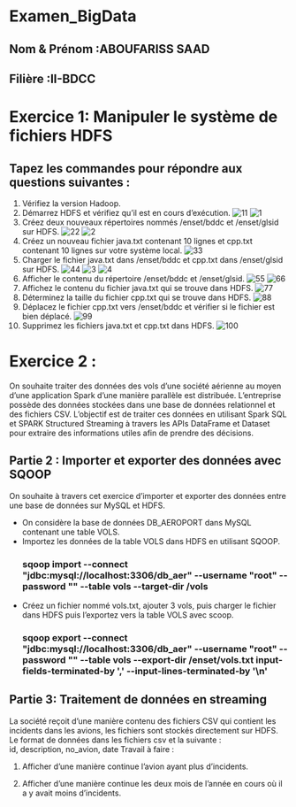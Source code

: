 #                                                        Examen_BigData
## Nom & Prénom :ABOUFARISS SAAD
## Filière :II-BDCC

# Exercice 1: Manipuler le système de fichiers HDFS  
## Tapez les commandes pour répondre aux questions suivantes : 
1. Vérifiez la version Hadoop. 
2. Démarrez HDFS et vérifiez qu’il est en cours d’exécution. 
![11](https://github.com/Aboufariss-saad/Examen_BigData/assets/96661067/b0527b49-08db-4744-a390-fc82ea043f63)
![1](https://github.com/Aboufariss-saad/Examen_BigData/assets/96661067/9968d092-74b3-40d9-8906-440d2c0da59f)
3. Créez deux nouveaux répertoires nommés /enset/bddc et /enset/glsid sur HDFS.
![22](https://github.com/Aboufariss-saad/Examen_BigData/assets/96661067/35de3019-941f-40cb-8ce8-17083ba3d189)
![2](https://github.com/Aboufariss-saad/Examen_BigData/assets/96661067/452cf486-fbd8-4126-ba48-c28464011cbd)
 4. Créez un nouveau fichier java.txt contenant 10 lignes et cpp.txt contenant 10 lignes sur  votre système local. 
![33](https://github.com/Aboufariss-saad/Examen_BigData/assets/96661067/8511ae30-2453-4ba5-a7ba-3e81f6931ff7)
5. Charger le fichier java.txt dans /enset/bddc et cpp.txt dans /enset/glsid sur HDFS.
![44](https://github.com/Aboufariss-saad/Examen_BigData/assets/96661067/6ab4a5dc-e4c2-4d69-8474-2f7f607f48c4)
![3](https://github.com/Aboufariss-saad/Examen_BigData/assets/96661067/ac43fb79-423c-470f-9de5-9cc8d8447192)
![4](https://github.com/Aboufariss-saad/Examen_BigData/assets/96661067/93276492-e2d8-4b1e-9799-435eb35b2fb3)
6. Afficher le contenu du répertoire /enset/bddc et /enset/glsid.
![55](https://github.com/Aboufariss-saad/Examen_BigData/assets/96661067/794b76e1-aaa5-4284-909f-891ccc34d998)
![66](https://github.com/Aboufariss-saad/Examen_BigData/assets/96661067/f4f1cbb8-c21a-4cbf-9cec-8cef174d04e6)
7. Affichez le contenu du fichier java.txt qui se trouve dans HDFS.
![77](https://github.com/Aboufariss-saad/Examen_BigData/assets/96661067/105644d4-f657-471a-b636-282488a6b566)
8. Déterminez la taille du fichier cpp.txt qui se trouve dans HDFS. 
![88](https://github.com/Aboufariss-saad/Examen_BigData/assets/96661067/1cffb7df-4b93-4948-8cac-e1c662ada873)
9. Déplacez le fichier cpp.txt vers /enset/bddc et vérifier si le fichier est bien déplacé.
![99](https://github.com/Aboufariss-saad/Examen_BigData/assets/96661067/37577364-0553-434d-9554-6be9d51fe0dc)
10. Supprimez les fichiers java.txt et cpp.txt dans HDFS.
![100](https://github.com/Aboufariss-saad/Examen_BigData/assets/96661067/5a3489c2-341a-4cd5-b69d-073392796c66)
# Exercice 2 : 
On souhaite traiter des données des vols d’une société aérienne au moyen d’une application Spark  d’une manière parallèle est distribuée. L’entreprise possède des données stockées dans une base de  données relationnel et des fichiers CSV. L’objectif est de traiter ces données en utilisant Spark SQL  et SPARK Structured Streaming à travers les APIs DataFrame et Dataset pour extraire des  informations utiles afin de prendre des décisions.

## Partie 2 : Importer et exporter des données avec SQOOP 
On souhaite à travers cet exercice d’importer et exporter des données entre une base de données sur  MySQL et HDFS. 
- On considère la base de données DB_AEROPORT dans MySQL contenant une table VOLS.
- Importez les données de la table VOLS dans HDFS en utilisant SQOOP.
  ### sqoop import --connect "jdbc:mysql://localhost:3306/db_aer" --username "root" --password "" --table vols --target-dir /vols
- Créez un fichier nommé vols.txt, ajouter 3 vols, puis charger le fichier dans HDFS puis  l’exportez vers la table VOLS avec scoop. 
   ### sqoop export --connect "jdbc:mysql://localhost:3306/db_aer" --username "root" --password "" --table vols --export-dir /enset/vols.txt   input-fields-terminated-by ',' --input-lines-terminated-by '\n'

## Partie 3: Traitement de données en streaming 
La société reçoit d’une manière contenu des fichiers CSV qui contient les incidents dans les avions,  les fichiers sont stockés directement sur HDFS.  
 Le format de données dans les fichiers csv et la suivante :  
 id, description, no_avion, date 
 Travail à faire : 
1. Afficher d’une manière continue l’avion ayant plus d’incidents.
   
2. Afficher d’une manière continue les deux mois de l’année en cours où il a y avait moins d’incidents.

